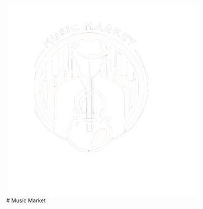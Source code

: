 <div align="center">
<img src="./public/icon/logo.webp" alt="MusicMarket Logo"/>
</div> 
# Music Market


